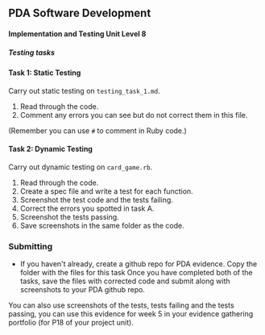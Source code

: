 ## PDA Software Development
#### Implementation and Testing Unit Level 8

##### Testing tasks

#### Task 1: Static Testing

  Carry out static testing on `testing_task_1.md`.  

  1. Read through the code.
  2. Comment any errors you can see but do not correct them in this file.

  (Remember you can use `#` to comment in Ruby code.)


#### Task 2: Dynamic Testing

  Carry out dynamic testing on `card_game.rb`.

  1. Read through the code.
  2. Create a spec file and write a test for each function.
  3. Screenshot the test code and the tests failing.
  4. Correct the errors you spotted in task A.
  5. Screenshot the tests passing.
  6. Save screenshots in the same folder as the code.

### Submitting


 - If you haven't already, create a github repo for PDA evidence. Copy the folder with the files for this task Once you have completed both of the tasks, save the files with corrected code and submit along with screenshots to your PDA github repo.

  You can also use screenshots of the tests, tests failing and the tests passing, you can use this evidence for week 5 in your evidence gathering portfolio (for P18 of your project unit).
